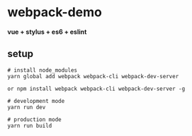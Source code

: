 # webpack-demo


**vue + stylus + es6 + eslint**

## setup
```$xslt
# install node_modules 
yarn global add webpack webpack-cli webpack-dev-server

or npm install webpack webpack-cli webpack-dev-server -g
  
# development mode
yarn run dev
 
# production mode
yarn run build
```

